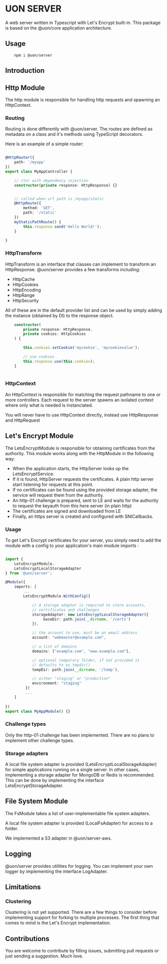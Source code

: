 # UON SERVER

A web server written in Typescript with Let's Encrypt built-in. This package is based on the @uon/core application architecture.


## Usage

```shell
    npm i @uon/server
```

## Introduction



## Http Module

The http module is responsible for handling http requests and spawning an HttpContext.

### Routing
Routing is done differently with @uon/server. The routes are defined as metadata on a class and it's methods using TypeScript decorators.

Here is an example of a simple router:

```typescript

@HttpRouter({
    path: '/myapp'
})
export class MyAppController {

    // ctor with dependency injection 
    constructor(private response: HttpResponse) {}


    // called when url path is /myapp/static
    @HttpRoute({
        method: 'GET',
        path: '/static'
    })
    myStaticPathRoute() {
        this.response.send('Hello World!');
    }

}

```


### HttpTransform

HttpTransform is an interface that classes can implement to transform an HttpResponse. @uon/server provides a few transforms including:
- HttpCache
- HttpCookies
- HttpEncoding
- HttpRange
- HttpSecurity

All of these are in the default provider list and can be used by simply adding the instance (obtained by DI) to the response object.

```typescript
    constructor(
        private response: HttpResponse, 
        private cookies: HttpCookies
    ) {

        this.cookies.setCookie('mycookie', 'mycookievalue');

        // use cookies
        this.response.use(this.cookies);
    }
    
```

### HttpContext

An HttpContext is responsible for matching the request pathname to one or more controllers. Each request to the server spawns an isolated context where only what is needed is instanciated.

You will never have to use HttpContext directly, instead use HttpResponse and HttpRequest



## Let's Encrypt Module

The LetsEncryptModule is responsible for obtaining certificates from the authority. This module works along with the HttpModule in the following way:

- When the application starts, the HttpServer looks up the LetsEncryptService.
- If it is found, HttpServer requests the certificates. A plain http server start listening for requests at this point.
- If no certificates can be found using the provided storage adapter, the service will request them from the authority.
- An http-01 challenge is prepared, sent to LE and waits for the authority to request the keyauth from this here server (in plain http)
- The certificates are signed and downloaded from LE
- Finally, an https server is created and configured with SNICallbacks.


### Usage
To get Let's Encrypt certificates for your server, you simply need to add the module with a config to your application's main module imports :

```typescript

import {
    LetsEncryptModule, 
    LetsEncryptLocalStorageAdapter
} from '@uon/server';

@Module({
    imports: [
        ...
        LetsEncryptModule.WithConfig({

            // A storage adapter is required to store accounts, 
            // certificates and challenges
            storageAdapter: new LetsEncryptLocalStorageAdapter({ 
                 baseDir: path.join(__dirname, '/certs') 
            }),

            // the account to use, must be an email address
            account: "webmaster@example.com",

            // a list of domains
            domains: ["example.com", "www.example.com"],

            // optional temporary folder, if not provided it 
            // defaults to os.tmpdir()
            tempDir: path.join(__dirname, '/temp'),

            // either "staging" or "production"
            environment: "staging"
         })
         ...
    ]
   
})
export class MyAppModule() {}
```

### Challenge types
Only the http-01 challenge has been implemented. There are no plans to implement other challenge types.

### Storage adapters

 A local file system adapter is provided (LetsEncryptLocalStorageAdapter) for simple applications running on a single server. In other cases, implementing a storage adapter for MongoDB or Redis is recommended. This can be done by implementing the interface LetsEncryptStorageAdapter.



## File System Module

The FsModule takes a list of user-implementable file system adapters.

A local file system adapter is provided (LocalFsAdapter) for access to a folder.

We implemented a S3 adapter in @uon/server-aws.

## Logging
@uon/server provides utilities for logging. You can implement your own logger by implementing the interface LogAdapter.


## Limitations

### Clustering
Clustering is not yet supported. There are a few things to consider before implementing support for forking to multiple processes. The first thing that comes to mind is the Let's Encrypt implementation.

## Contributions

You are welcome to contribute by filling issues, submitting pull requests or just sending a suggestion. Much love.